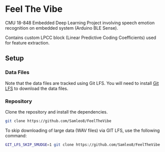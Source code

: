 # Feel The Vibe

CMU 18-848 Embedded Deep Learning Project involving speech emotion recognition on embedded system (Arduino BLE Sense).

Contains custom LPCC block (Linear Predictive Coding Coefficients) used for feature extraction.

## Setup

### Data Files

Note that the data files are tracked using Git LFS. You will need to install [Git LFS](https://git-lfs.com/) to download the data files.

### Repository

Clone the repository and install the dependencies.

```bash
git clone https://github.com/Samleo8/FeelTheVibe
```

To skip downloading of large data (WAV files) via GIT LFS, use the following command:

```bash
GIT_LFS_SKIP_SMUDGE=1 git clone https://github.com/Samleo8/FeelTheVibe
```
